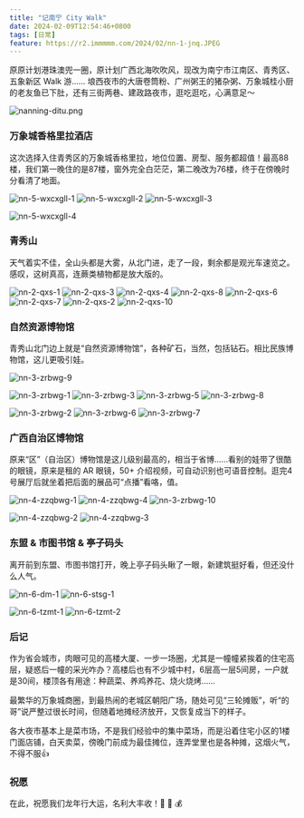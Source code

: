 ```yaml
---
title: "记南宁 City Walk"
date: 2024-02-09T12:54:46+0800
tags: [日常]
feature: https://r2.immmmm.com/2024/02/nn-1-jnq.JPEG
---
```


原原计划港珠澳兜一圈，原计划广西北海吹吹风，现改为南宁市江南区、青秀区、五象新区 Walk 游…… 埌西夜市的大唐卷筒粉、广州粥王的猪杂粥、万象城桂小厨的老友鱼已下肚，还有三街两巷、建政路夜市，逛吃逛吃，心满意足～

<!--more-->

![nanning-ditu.png](https://r2.immmmm.com/2024/02/nanning-ditu.png.webp)

### 万象城香格里拉酒店

这次选择入住青秀区的万象城香格里拉，地位位置、房型、服务都超值！最高88楼，我们第一晚住的是87楼，窗外完全白茫茫，第二晚改为76楼，终于在傍晚时分看清了地面。

![nn-5-wxcxgll-1](https://r2.immmmm.com/2024/02/nn-5-wxcxgll-1.JPEG)
![nn-5-wxcxgll-2](https://r2.immmmm.com/2024/02/nn-5-wxcxgll-2.JPEG)
![nn-5-wxcxgll-3](https://r2.immmmm.com/2024/02/nn-5-wxcxgll-3.JPEG)

![nn-5-wxcxgll-4](https://r2.immmmm.com/2024/02/nn-5-wxcxgll-4.JPEG)

### 青秀山

天气着实不佳，全山头都是大雾，从北门进，走了一段，剩余都是观光车速览之。感叹，这树真高，连蕨类植物都是放大版的。

![nn-2-qxs-1](https://r2.immmmm.com/2024/02/nn-2-qxs-1.JPEG)
![nn-2-qxs-3](https://r2.immmmm.com/2024/02/nn-2-qxs-3.JPEG)
![nn-2-qxs-4](https://r2.immmmm.com/2024/02/nn-2-qxs-4.JPEG)
![nn-2-qxs-8](https://r2.immmmm.com/2024/02/nn-2-qxs-8.JPEG)
![nn-2-qxs-6](https://r2.immmmm.com/2024/02/nn-2-qxs-6.JPEG)
![nn-2-qxs-7](https://r2.immmmm.com/2024/02/nn-2-qxs-7.JPEG)
![nn-2-qxs-2](https://r2.immmmm.com/2024/02/nn-2-qxs-2.JPEG)
![nn-2-qxs-10](https://r2.immmmm.com/2024/02/nn-2-qxs-10.JPEG)

### 自然资源博物馆

青秀山北门边上就是“自然资源博物馆”，各种矿石，当然，包括钻石。相比民族博物馆，这儿更吸引娃。

![nn-3-zrbwg-9](https://r2.immmmm.com/2024/02/nn-3-zrbwg-9.JPEG)

![nn-3-zrbwg-1](https://r2.immmmm.com/2024/02/nn-3-zrbwg-1.JPEG)
![nn-3-zrbwg-3](https://r2.immmmm.com/2024/02/nn-3-zrbwg-3.JPEG)
![nn-3-zrbwg-5](https://r2.immmmm.com/2024/02/nn-3-zrbwg-5.JPEG)
![nn-3-zrbwg-8](https://r2.immmmm.com/2024/02/nn-3-zrbwg-8.JPEG)

![nn-3-zrbwg-2](https://r2.immmmm.com/2024/02/nn-3-zrbwg-2.JPEG)
![nn-3-zrbwg-6](https://r2.immmmm.com/2024/02/nn-3-zrbwg-6.JPEG)
![nn-3-zrbwg-7](https://r2.immmmm.com/2024/02/nn-3-zrbwg-7.JPEG)

### 广西自治区博物馆

原来“区”（自治区）博物馆是这儿级别最高的，相当于省博……看别的娃带了很酷的眼镜，原来是租的 AR 眼镜，50+ 介绍视频，可自动识别也可语音控制。逛完4号展厅后就坐着把后面的展品可“点播”看咯，值。

![nn-4-zzqbwg-1](https://r2.immmmm.com/2024/02/nn-4-zzqbwg-1.JPEG)
![nn-4-zzqbwg-4](https://r2.immmmm.com/2024/02/nn-4-zzqbwg-4.JPEG)
![nn-3-zrbwg-10](https://r2.immmmm.com/2024/02/nn-3-zrbwg-10.JPEG)

![nn-4-zzqbwg-2](https://r2.immmmm.com/2024/02/nn-4-zzqbwg-2.JPEG)
![nn-4-zzqbwg-3](https://r2.immmmm.com/2024/02/nn-4-zzqbwg-3.JPEG)

### 东盟 & 市图书馆 & 亭子码头

离开前到东盟、市图书馆打开，晚上亭子码头瞅了一眼，新建筑挺好看，但还没什么人气。

![nn-6-dm-1](https://r2.immmmm.com/2024/02/nn-6-dm-1.JPEG)
![nn-6-stsg-1](https://r2.immmmm.com/2024/02/nn-6-stsg-1.JPEG)

![nn-6-tzmt-1](https://r2.immmmm.com/2024/02/nn-6-tzmt-1.JPEG)
![nn-6-tzmt-2](https://r2.immmmm.com/2024/02/nn-6-tzmt-2.JPEG)

### 后记

作为省会城市，肉眼可见的高楼大厦、一步一场圈，尤其是一幢幢紧挨着的住宅高层，疑惑后一幢的采光咋办？高楼后也有不少城中村，6层高一层5间房，一户就是30间，楼顶各有用途：种蔬菜、养鸡养花、烧火烧烤……

最繁华的万象城商圈，到最热闹的老城区朝阳广场，随处可见“三轮摊贩”，听“的哥”说严整过很长时间，但随着地摊经济放开，又恢复成当下的样子。

各大夜市基本上是菜市场，不是我们经验中的集中菜场，而是沿着住宅小区的1楼门面店铺，白天卖菜，傍晚门前成为最佳摊位，连弄堂里也是各种摊，这烟火气，不得不服👍

### 祝愿

在此，祝愿我们龙年行大运，名利大丰收！🐲 🐉 💰